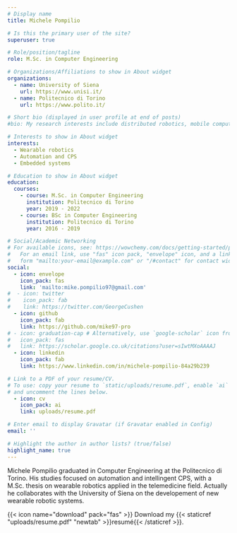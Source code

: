 ```yaml
---
# Display name
title: Michele Pompilio

# Is this the primary user of the site?
superuser: true

# Role/position/tagline
role: M.Sc. in Computer Engineering

# Organizations/Affiliations to show in About widget
organizations:
  - name: University of Siena
    url: https://www.unisi.it/
  - name: Politecnico di Torino
    url: https://www.polito.it/

# Short bio (displayed in user profile at end of posts)
#bio: My research interests include distributed robotics, mobile computing and programmable matter.

# Interests to show in About widget
interests:
  - Wearable robotics
  - Automation and CPS
  - Embedded systems

# Education to show in About widget
education:
  courses:
    - course: M.Sc. in Computer Engineering
      institution: Politecnico di Torino
      year: 2019 - 2022
    - course: BSc in Computer Engineering
      institution: Politecnico di Torino
      year: 2016 - 2019

# Social/Academic Networking
# For available icons, see: https://wowchemy.com/docs/getting-started/page-builder/#icons
#   For an email link, use "fas" icon pack, "envelope" icon, and a link in the
#   form "mailto:your-email@example.com" or "/#contact" for contact widget.
social:
  - icon: envelope
    icon_pack: fas
    link: 'mailto:mike.pompilio97@gmail.com'
#  - icon: twitter
#    icon_pack: fab
#    link: https://twitter.com/GeorgeCushen
  - icon: github
    icon_pack: fab
    link: https://github.com/mike97-pro
# - icon: graduation-cap # Alternatively, use `google-scholar` icon from `ai` icon pack
#   icon_pack: fas
#   link: https://scholar.google.co.uk/citations?user=sIwtMXoAAAAJ  
  - icon: linkedin
    icon_pack: fab
    link: https://www.linkedin.com/in/michele-pompilio-84a29b239

# Link to a PDF of your resume/CV.
# To use: copy your resume to `static/uploads/resume.pdf`, enable `ai` icons in `params.toml`,
# and uncomment the lines below.
  - icon: cv
    icon_pack: ai
    link: uploads/resume.pdf

# Enter email to display Gravatar (if Gravatar enabled in Config)
email: ''

# Highlight the author in author lists? (true/false)
highlight_name: true
---
```


Michele Pompilio graduated in Computer Engineering at the Politecnico di Torino. His studies focused on automation and intellingent CPS, with a M.Sc. thesis on wearable robotics applied in the telemedicine field. Actually he collaborates with the University of Siena on the developement of new wearable robotic systems.


{{< icon name="download" pack="fas" >}} Download my {{< staticref "uploads/resume.pdf" "newtab" >}}resumé{{< /staticref >}}.
